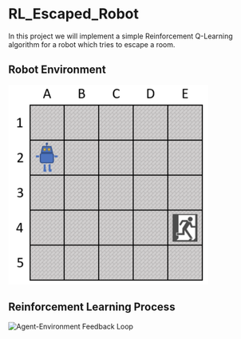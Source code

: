 # RL_Escaped_Robot

In this project we will implement a simple Reinforcement Q-Learning algorithm for a robot which tries to escape a room.

## Robot Environment

<img src="Robot_Environment.png" width="400" height="400">

## Reinforcement Learning Process

<img src="https://miro.medium.com/max/1808/1*WOYVzYnF-rbdcgZU2Wt9Yw.png" alt="Agent-Environment Feedback Loop" width="500"/>
